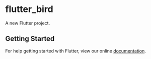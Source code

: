 # flutter_bird

A new Flutter project.

## Getting Started

For help getting started with Flutter, view our online
[documentation](https://flutter.io/).
